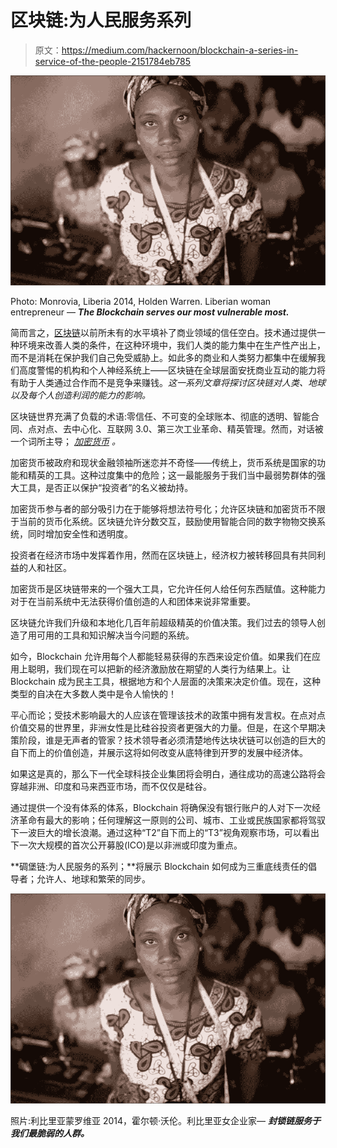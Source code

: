 # 区块链:为人民服务系列

> 原文：<https://medium.com/hackernoon/blockchain-a-series-in-service-of-the-people-2151784eb785>

![](img/a432f1d2fe1dc4ce551ab2098db836e4.png)

Photo: Monrovia, Liberia 2014, Holden Warren. Liberian woman entrepreneur — ***The Blockchain serves our most vulnerable most.***

简而言之，[区块链](https://hackernoon.com/tagged/blockchain)以前所未有的水平填补了商业领域的信任空白。技术通过提供一种环境来改善人类的条件，在这种环境中，我们人类的能力集中在生产性产出上，而不是消耗在保护我们自己免受威胁上。如此多的商业和人类努力都集中在缓解我们高度警惕的机构和个人神经系统上——区块链在全球层面安抚商业互动的能力将有助于人类通过合作而不是竞争来赚钱。*这一系列文章将探讨区块链对人类、地球以及每个人创造利润的能力的影响。*

区块链世界充满了负载的术语:零信任、不可变的全球账本、彻底的透明、智能合同、点对点、去中心化、互联网 3.0、第三次工业革命、精英管理。然而，对话被一个词所主导； [*加密货币*](https://hackernoon.com/tagged/cryptocurrency) *。*

加密货币被政府和现状金融领袖所迷恋并不奇怪——传统上，货币系统是国家的功能和精英的工具。这种过度集中的危险；这一最能服务于我们当中最弱势群体的强大工具，是否正以保护“投资者”的名义被劫持。

加密货币参与者的部分吸引力在于能够将想法符号化；允许区块链和加密货币不限于当前的货币化系统。区块链允许分数交互，鼓励使用智能合同的数字物物交换系统，同时增加安全性和透明度。

投资者在经济市场中发挥着作用，然而在区块链上，经济权力被转移回具有共同利益的人和社区。

加密货币是区块链带来的一个强大工具，它允许任何人给任何东西赋值。这种能力对于在当前系统中无法获得价值创造的人和团体来说非常重要。

区块链允许我们升级和本地化几百年前超级精英的价值决策。我们过去的领导人创造了用可用的工具和知识解决当今问题的系统。

如今，Blockchain 允许用每个人都能轻易获得的东西来设定价值。如果我们在应用上聪明，我们现在可以把新的经济激励放在期望的人类行为结果上。让 Blockchain 成为民主工具，根据地方和个人层面的决策来决定价值。现在，这种类型的自决在大多数人类中是令人愉快的！

平心而论；受技术影响最大的人应该在管理该技术的政策中拥有发言权。在点对点价值交易的世界里，非洲女性是比硅谷投资者更强大的力量。但是，在这个早期决策阶段，谁是无声者的管家？技术领导者必须清楚地传达块状链可以创造的巨大的自下而上的价值创造，并展示这将如何改变从底特律到开罗的发展中经济体。

如果这是真的，那么下一代全球科技企业集团将会明白，通往成功的高速公路将会穿越非洲、印度和马来西亚市场，而不仅仅是硅谷。

通过提供一个没有体系的体系，Blockchain 将确保没有银行账户的人对下一次经济革命有最大的影响；任何理解这一原则的公司、城市、工业或民族国家都将驾驭下一波巨大的增长浪潮。通过这种“T2”自下而上的“T3”视角观察市场，可以看出下一次大规模的首次公开募股(ICO)是以非洲或印度为重点。

**碉堡链:为人民服务的系列；**将展示 Blockchain 如何成为三重底线责任的倡导者；允许人、地球和繁荣的同步。

![](img/a432f1d2fe1dc4ce551ab2098db836e4.png)

照片:利比里亚蒙罗维亚 2014，霍尔顿·沃伦。利比里亚女企业家— ***封锁链服务于我们最脆弱的人群。***